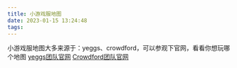 ```yaml
---
title: 小游戏服地图
date: 2023-01-15 13:24:48
tags:
---
```

小游戏服地图大多来源于：yeggs、crowdford，可以参观下官网，看看你想玩哪个地图
[yeggs团队官网](https://www.yeggs.org/)
[Crowdford团队官网](https://www.crowdford.com/)

